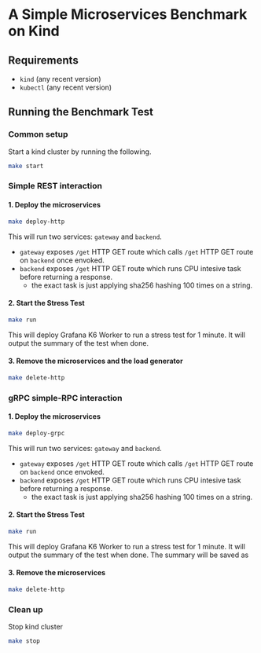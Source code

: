 # A Simple Microservices Benchmark on Kind

## Requirements
- `kind` (any recent version)
- `kubectl` (any recent version)

## Running the Benchmark Test

### Common setup
Start a kind cluster by running the following.
```sh
make start
```

### Simple REST interaction
#### 1. Deploy the microservices
```sh
make deploy-http
```
This will run two services: `gateway` and `backend`.
- `gateway` exposes `/get` HTTP GET route which calls `/get` HTTP GET route on `backend` once envoked.
- `backend` exposes `/get` HTTP GET route which runs CPU intesive task before returning a response.
    - the exact task is just applying sha256 hashing 100 times on a string.

#### 2. Start the Stress Test
```sh
make run
```
This will deploy Grafana K6 Worker to run a stress test for 1 minute. It will output the summary of the test when done.

#### 3. Remove the microservices and the load generator
```sh
make delete-http
```

### gRPC simple-RPC interaction
#### 1. Deploy the microservices
```sh
make deploy-grpc
```
This will run two services: `gateway` and `backend`.
- `gateway` exposes `/get` HTTP GET route which calls `/get` HTTP GET route on `backend` once envoked.
- `backend` exposes `/get` HTTP GET route which runs CPU intesive task before returning a response.
    - the exact task is just applying sha256 hashing 100 times on a string.

#### 2. Start the Stress Test
```sh
make run
```
This will deploy Grafana K6 Worker to run a stress test for 1 minute. It will output the summary of the test when done. The summary will be saved as 

#### 3. Remove the microservices
```sh
make delete-http
```

### Clean up
Stop kind cluster
```sh
make stop
```
